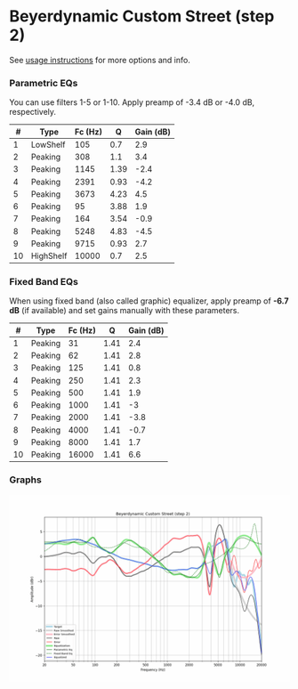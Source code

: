 # Beyerdynamic Custom Street (step 2)
See [usage instructions](https://github.com/jaakkopasanen/AutoEq#usage) for more options and info.

### Parametric EQs
You can use filters 1-5 or 1-10. Apply preamp of -3.4 dB or -4.0 dB, respectively.

|   # | Type      |   Fc (Hz) |    Q |   Gain (dB) |
|-----|-----------|-----------|------|-------------|
|   1 | LowShelf  |       105 | 0.7  |         2.9 |
|   2 | Peaking   |       308 | 1.1  |         3.4 |
|   3 | Peaking   |      1145 | 1.39 |        -2.4 |
|   4 | Peaking   |      2391 | 0.93 |        -4.2 |
|   5 | Peaking   |      3673 | 4.23 |         4.5 |
|   6 | Peaking   |        95 | 3.88 |         1.9 |
|   7 | Peaking   |       164 | 3.54 |        -0.9 |
|   8 | Peaking   |      5248 | 4.83 |        -4.5 |
|   9 | Peaking   |      9715 | 0.93 |         2.7 |
|  10 | HighShelf |     10000 | 0.7  |         2.5 |

### Fixed Band EQs
When using fixed band (also called graphic) equalizer, apply preamp of **-6.7 dB** (if available) and set gains manually with these parameters.

|   # | Type    |   Fc (Hz) |    Q |   Gain (dB) |
|-----|---------|-----------|------|-------------|
|   1 | Peaking |        31 | 1.41 |         2.4 |
|   2 | Peaking |        62 | 1.41 |         2.8 |
|   3 | Peaking |       125 | 1.41 |         0.8 |
|   4 | Peaking |       250 | 1.41 |         2.3 |
|   5 | Peaking |       500 | 1.41 |         1.9 |
|   6 | Peaking |      1000 | 1.41 |        -3   |
|   7 | Peaking |      2000 | 1.41 |        -3.8 |
|   8 | Peaking |      4000 | 1.41 |        -0.7 |
|   9 | Peaking |      8000 | 1.41 |         1.7 |
|  10 | Peaking |     16000 | 1.41 |         6.6 |

### Graphs
![](./Beyerdynamic%20Custom%20Street%20(step%202).png)
